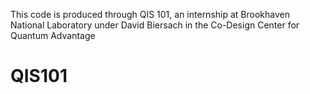 This code is produced through QIS 101, an internship at Brookhaven National Laboratory under David Biersach in the Co-Design Center for Quantum Advantage 

# QIS101
